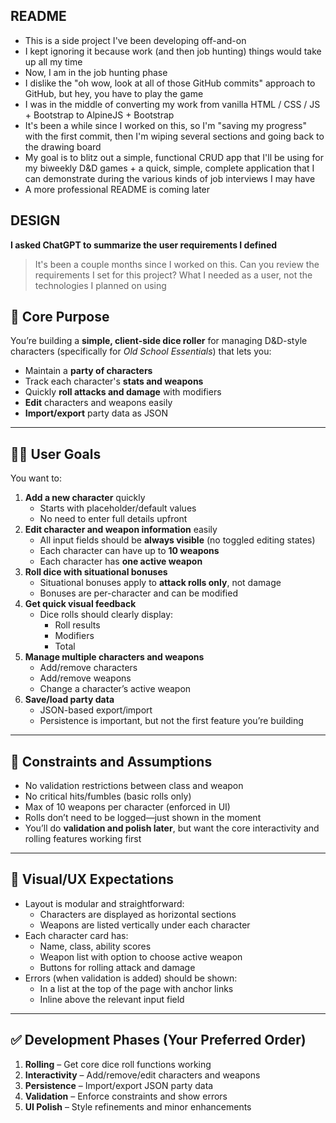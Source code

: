 ## README

- This is a side project I've been developing off-and-on
- I kept ignoring it because work (and then job hunting) things would take up all my time
- Now, I am in the job hunting phase
- I dislike the "oh wow, look at all of those GitHub commits" approach to GitHub, but hey, you have to play the game
- I was in the middle of converting my work from vanilla HTML / CSS / JS + Bootstrap to AlpineJS + Bootstrap
- It's been a while since I worked on this, so I'm "saving my progress" with the first commit, then I'm wiping several sections and going back to the drawing board
- My goal is to blitz out a simple, functional CRUD app that I'll be using for my biweekly D&D games + a quick, simple, complete application that I can demonstrate during the various kinds of job interviews I may have
- A more professional README is coming later

## DESIGN

**I asked ChatGPT to summarize the user requirements I defined**

> It's been a couple months since I worked on this. Can you review the requirements I set for this project? What I needed as a user, not the technologies I planned on using

## 🎯 **Core Purpose**

You’re building a **simple, client-side dice roller** for managing D&D-style characters (specifically for *Old School Essentials*) that lets you:

- Maintain a **party of characters**
- Track each character's **stats and weapons**
- Quickly **roll attacks and damage** with modifiers
- **Edit** characters and weapons easily
- **Import/export** party data as JSON

------

## 🧑‍💻 **User Goals**

You want to:

1. **Add a new character** quickly
   - Starts with placeholder/default values
   - No need to enter full details upfront
2. **Edit character and weapon information** easily
   - All input fields should be **always visible** (no toggled editing states)
   - Each character can have up to **10 weapons**
   - Each character has **one active weapon**
3. **Roll dice with situational bonuses**
   - Situational bonuses apply to **attack rolls only**, not damage
   - Bonuses are per-character and can be modified
4. **Get quick visual feedback**
   - Dice rolls should clearly display:
     - Roll results
     - Modifiers
     - Total
5. **Manage multiple characters and weapons**
   - Add/remove characters
   - Add/remove weapons
   - Change a character’s active weapon
6. **Save/load party data**
   - JSON-based export/import
   - Persistence is important, but not the first feature you’re building

------

## 🧠 **Constraints and Assumptions**

- No validation restrictions between class and weapon
- No critical hits/fumbles (basic rolls only)
- Max of 10 weapons per character (enforced in UI)
- Rolls don’t need to be logged—just shown in the moment
- You’ll do **validation and polish later**, but want the core interactivity and rolling features working first

------

## 📐 **Visual/UX Expectations**

- Layout is modular and straightforward:
  - Characters are displayed as horizontal sections
  - Weapons are listed vertically under each character
- Each character card has:
  - Name, class, ability scores
  - Weapon list with option to choose active weapon
  - Buttons for rolling attack and damage
- Errors (when validation is added) should be shown:
  - In a list at the top of the page with anchor links
  - Inline above the relevant input field

------

## ✅ **Development Phases (Your Preferred Order)**

1. **Rolling** – Get core dice roll functions working
2. **Interactivity** – Add/remove/edit characters and weapons
3. **Persistence** – Import/export JSON party data
4. **Validation** – Enforce constraints and show errors
5. **UI Polish** – Style refinements and minor enhancements